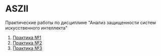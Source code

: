 # ASZII
Практические работы по дисциплине "Анализ защищенности систем искусственного интеллекта"
1. [Практика №1](https://github.com/slavastrybak/ASZII/blob/main/PR1/Prac1.ipynb)
2. [Практика №2](https://github.com/slavastrybak/ASZII/blob/main/PR2/Prac2.ipynb)
3. [Практика №3](https://github.com/slavastrybak/ASZII/blob/main/PR3/Prac3.ipynb)
